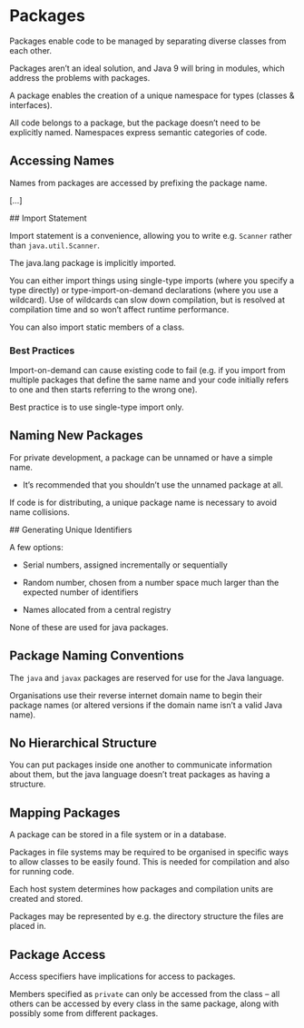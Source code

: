 # Packages

Packages enable code to be managed by separating diverse classes from each other.

Packages aren’t an ideal solution, and Java 9 will bring in modules, which address the problems with packages.

A package enables the creation of a unique namespace for types (classes & interfaces).

All code belongs to a package, but the package doesn’t need to be explicitly named. Namespaces express semantic categories of code.

## Accessing Names

Names from packages are accessed by prefixing the package name.

[…]

## Import Statement

Import statement is a convenience, allowing you to write e.g. `Scanner` rather than `java.util.Scanner`.

The java.lang package is implicitly imported.

You can either import things using single-type imports (where you specify a type directly) or type-import-on-demand declarations (where you use a wildcard). Use of wildcards can slow down compilation, but is resolved at compilation time and so won’t affect runtime performance.

You can also import static members of a class.

### Best Practices

Import-on-demand can cause existing code to fail (e.g. if you import from multiple packages that define the same name and your code initially refers to one and then starts referring to the wrong one).

Best practice is to use single-type import only.

## Naming New Packages

For private development, a package can be unnamed or have a simple name.

* It’s recommended that you shouldn’t use the unnamed package at all.

If code is for distributing, a unique package name is necessary to avoid name collisions.

## Generating Unique Identifiers

A few options:

* Serial numbers, assigned incrementally or sequentially

* Random number, chosen from a number space much larger than the expected number of identifiers

* Names allocated from a central registry

None of these are used for java packages.

## Package Naming Conventions

The `java` and `javax` packages are reserved for use for the Java language.

Organisations use their reverse internet domain name to begin their package names (or altered versions if the domain name isn’t a valid Java name).

## No Hierarchical Structure

You can put packages inside one another to communicate information about them, but the java language doesn’t treat packages as having a structure.

## Mapping Packages

A package can be stored in a file system or in a database.

Packages in file systems may be required to be organised in specific ways to allow classes to be easily found. This is needed for compilation and also for running code.

Each host system determines how packages and compilation units are created and stored.

Packages may be represented by e.g. the directory structure the files are placed in.

## Package Access

Access specifiers have implications for access to packages.

Members specified as `private` can only be accessed from the class – all others can be accessed by every class in the same package, along with possibly some from different packages.
